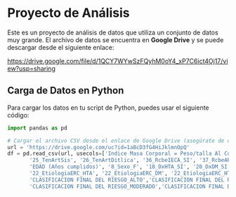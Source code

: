 # Proyecto de Análisis

Este es un proyecto de análisis de datos que utiliza un conjunto de datos muy grande. El archivo de datos se encuentra en **Google Drive** y se puede descargar desde el siguiente enlace:

https://drive.google.com/file/d/1QCY7WYwSzFQyhM0oY4_xP7C6ict4Oj17/view?usp=sharing

## Carga de Datos en Python

Para cargar los datos en tu script de Python, puedes usar el siguiente código:

```python
import pandas as pd

# Cargar el archivo CSV desde el enlace de Google Drive (asegúrate de cambiar el enlace)
url = 'https://drive.google.com/uc?id=1aBcD3fG4HiJklmnOpQ'
df = pd.read_csv(url, usecols=['Indice Masa Corporal = Peso/talla Al Cuadrado', '24_Talla', '23_Peso',
       '25_TenArtSis', '26_TenArtDitlica', '36_RcbeIECA_SI', '37_RcbeARA2_SI',
       'EDAD (Años cumplidos)', '8_Sexo_F', '18_DxHTA_SI', '20_DxDM_SI',
       '22_EtiologiaERC_HTA', '22_EtiologiaERC_DM', '22_EtiologiaERC_HTA-DM',
       'CLASIFICACION FINAL DEL RIESGO_ALTO','CLASIFICACION FINAL DEL RIESGO_BAJO',
       'CLASIFICACION FINAL DEL RIESGO_MODERADO','CLASIFICACION FINAL DEL RIESGO_MUY ALTO'])
